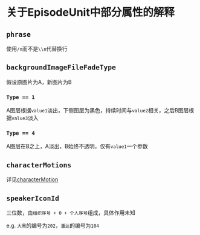 # 关于EpisodeUnit中部分属性的解释

## `phrase`
使用`/n`而不是`\\n`代替换行

## `backgroundImageFileFadeType`
假设原图片为A，新图片为B
### `Type == 1`
A图层根据`value1`淡出，下侧图层为黑色，持续时间与`value2`相关，之后B图层根据`value3`淡入
### `Type == 4`
A图层在B之上，A淡出，B始终不透明，仅有`value1`一个参数

## `characterMotions`
详见[characterMotion](./CharacterMotion.md)

## `speakerIconId`
三位数，由`组织序号 + 0 + 个人序号`组成，具体作用未知

e.g. `大黑`的编号为`202`，`潘达`的编号为`104`
